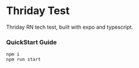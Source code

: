 # Thriday Test 

Thriday RN tech test, built with expo and typescript.

### QuickStart Guide 

```
npm i
npm run start
```
